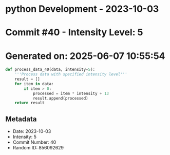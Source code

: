 ﻿# python Development - 2023-10-03
# Commit #40 - Intensity Level: 5
# Generated on: 2025-06-07 10:55:54
```python
def process_data_40(data, intensity=5):
    '''Process data with specified intensity level'''
    result = []
    for item in data:
        if item > 0:
            processed = item * intensity + 13
            result.append(processed)
    return result
```
## Metadata
- Date: 2023-10-03
- Intensity: 5
- Commit Number: 40
- Random ID: 856092629
